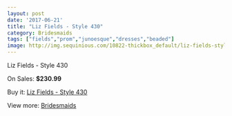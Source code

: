 ```yaml
---
layout: post
date: '2017-06-21'
title: "Liz Fields - Style 430"
category: Bridesmaids
tags: ["fields","prom","junoesque","dresses","beaded"]
image: http://img.sequinious.com/10822-thickbox_default/liz-fields-style-430.jpg
---
```

Liz Fields - Style 430

On Sales: **$230.99**
<a href="https://www.sequinious.com/bridesmaids/4956-liz-fields-style-430.html"><amp-img layout="responsive" width="600" height="600" src="//img.sequinious.com/10822-thickbox_default/liz-fields-style-430.jpg" alt="Liz Fields - Style 430 0" /></a>
<a href="https://www.sequinious.com/bridesmaids/4956-liz-fields-style-430.html"><amp-img layout="responsive" width="600" height="600" src="//img.sequinious.com/10823-thickbox_default/liz-fields-style-430.jpg" alt="Liz Fields - Style 430 1" /></a>

Buy it: [Liz Fields - Style 430](https://www.sequinious.com/bridesmaids/4956-liz-fields-style-430.html "Liz Fields - Style 430")

View more: [Bridesmaids](https://www.sequinious.com/3-bridesmaids "Bridesmaids")